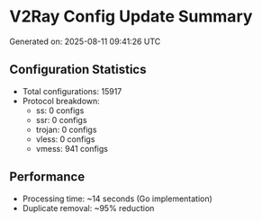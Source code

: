 # V2Ray Config Update Summary
Generated on: 2025-08-11 09:41:26 UTC

## Configuration Statistics
- Total configurations: 15917
- Protocol breakdown:
  - ss: 0 configs
  - ssr: 0 configs
  - trojan: 0 configs
  - vless: 0 configs
  - vmess: 941 configs

## Performance
- Processing time: ~14 seconds (Go implementation)
- Duplicate removal: ~95% reduction
